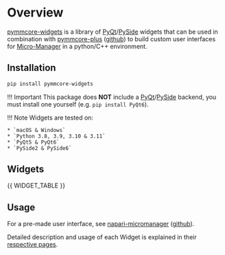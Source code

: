 # Overview

[pymmcore-widgets](https://pypi.org/project/pymmcore-widgets/) is a library of
[PyQt](https://riverbankcomputing.com/software/pyqt/)/[PySide](https://www.qt.io/qt-for-python)
widgets that can be used in combination with
[pymmcore-plus](https://pymmcore-plus.github.io/pymmcore-plus)
([github](https://github.com/pymmcore-plus/pymmcore-plus)) to build custom user
interfaces for [Micro-Manager](https://micro-manager.org) in a python/C++
environment.

## Installation

```sh
pip install pymmcore-widgets
```

!!! Important
    This package does **NOT** include a [PyQt](https://riverbankcomputing.com/software/pyqt/)/[PySide](https://www.qt.io/qt-for-python) backend, you must install one yourself (e.g. ```pip install PyQt6```).

!!! Note
    Widgets are tested on:

    * `macOS & Windows`
    * `Python 3.8, 3.9, 3.10 & 3.11`
    * `PyQt5 & PyQt6`
    * `PySide2 & PySide6`

## Widgets

{{ WIDGET_TABLE }}

## Usage

For a pre-made user interface, see [napari-micromanager](https://pypi.org/project/napari-micromanager/) ([github](https://github.com/pymmcore-plus/napari-micromanager)).

Detailed description and usage of each Widget is explained in their [respective pages](#widgets).
